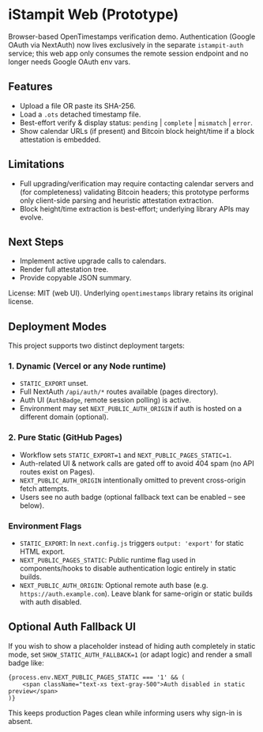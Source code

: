 # iStampit Web (Prototype)

Browser-based OpenTimestamps verification demo. Authentication (Google OAuth via NextAuth) now lives exclusively in the separate `istampit-auth` service; this web app only consumes the remote session endpoint and no longer needs Google OAuth env vars.

## Features

- Upload a file OR paste its SHA-256.
- Load a `.ots` detached timestamp file.
- Best-effort verify & display status: `pending` | `complete` | `mismatch` | `error`.
- Show calendar URLs (if present) and Bitcoin block height/time if a block attestation is embedded.

## Limitations

- Full upgrading/verification may require contacting calendar servers and (for completeness) validating Bitcoin headers; this prototype performs only client-side parsing and heuristic attestation extraction.
- Block height/time extraction is best-effort; underlying library APIs may evolve.

## Next Steps

- Implement active upgrade calls to calendars.
- Render full attestation tree.
- Provide copyable JSON summary.

License: MIT (web UI). Underlying `opentimestamps` library retains its original license.

## Deployment Modes

This project supports two distinct deployment targets:

### 1. Dynamic (Vercel or any Node runtime)

- `STATIC_EXPORT` unset.
- Full NextAuth `/api/auth/*` routes available (pages directory).
- Auth UI (`AuthBadge`, remote session polling) is active.
- Environment may set `NEXT_PUBLIC_AUTH_ORIGIN` if auth is hosted on a different domain (optional).

### 2. Pure Static (GitHub Pages)

- Workflow sets `STATIC_EXPORT=1` and `NEXT_PUBLIC_PAGES_STATIC=1`.
- Auth-related UI & network calls are gated off to avoid 404 spam (no API routes exist on Pages).
- `NEXT_PUBLIC_AUTH_ORIGIN` intentionally omitted to prevent cross-origin fetch attempts.
- Users see no auth badge (optional fallback text can be enabled – see below).

### Environment Flags

- `STATIC_EXPORT`: In `next.config.js` triggers `output: 'export'` for static HTML export.
- `NEXT_PUBLIC_PAGES_STATIC`: Public runtime flag used in components/hooks to disable authentication logic entirely in static builds.
- `NEXT_PUBLIC_AUTH_ORIGIN`: Optional remote auth base (e.g. `https://auth.example.com`). Leave blank for same-origin or static builds with auth disabled.

## Optional Auth Fallback UI

If you wish to show a placeholder instead of hiding auth completely in static mode, set `SHOW_STATIC_AUTH_FALLBACK=1` (or adapt logic) and render a small badge like:

```tsx
{process.env.NEXT_PUBLIC_PAGES_STATIC === '1' && (
	<span className="text-xs text-gray-500">Auth disabled in static preview</span>
)}
```

This keeps production Pages clean while informing users why sign-in is absent.


